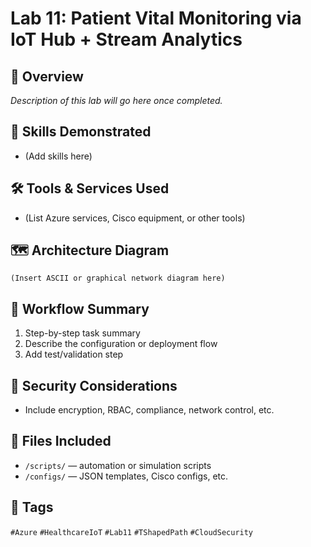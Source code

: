 # Lab 11: Patient Vital Monitoring via IoT Hub + Stream Analytics

## 📌 Overview
_Description of this lab will go here once completed._

## 🧠 Skills Demonstrated
- (Add skills here)

## 🛠️ Tools & Services Used
- (List Azure services, Cisco equipment, or other tools)

## 🗺️ Architecture Diagram
```
(Insert ASCII or graphical network diagram here)
```

## 🔄 Workflow Summary
1. Step-by-step task summary
2. Describe the configuration or deployment flow
3. Add test/validation step

## 🔐 Security Considerations
- Include encryption, RBAC, compliance, network control, etc.

## 📂 Files Included
- `/scripts/` — automation or simulation scripts
- `/configs/` — JSON templates, Cisco configs, etc.

## 📎 Tags
`#Azure` `#HealthcareIoT` `#Lab11` `#TShapedPath` `#CloudSecurity`
